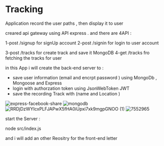 # Tracking
Application record the user paths , then display it to user 

creared api gateway using API express .
and there are 4API :

1-post  /signup   for signUp account 
2-post /signin    for login to user account 

3-post /tracks    for create track and save it MongoDB 
4-get  /tracks    fro fetching the tracks for user 


in this App i will create the back-end server to :
  - save user information   (email and encrpt password ) using MongoDb , Mongoose and Express 
  - login with authorzation token using JsonWebToken JWT 
  - save the recording Track with (name and Location )



![express-facebook-share](https://user-images.githubusercontent.com/76032846/110782937-cc49b100-8278-11eb-9f25-8eecbce473c0.png)
![mongodb](https://user-images.githubusercontent.com/76032846/110782940-cce24780-8278-11eb-9e40-4d8466bee53d.png)
![RRDjDzWYIcxPLFJAPwX5fHA0iUpxi7xk9mgpGNOO (1)](https://user-images.githubusercontent.com/76032846/110782942-cd7ade00-8278-11eb-9481-760bc78855a6.jpeg)
![7552965](https://user-images.githubusercontent.com/76032846/110782943-cd7ade00-8278-11eb-9d64-344a0f1836c0.png)


start the Server :

node src/index.js




and i will add an other Reositry for the front-end letter 
